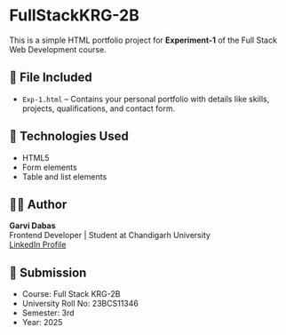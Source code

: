 # FullStackKRG-2B

This is a simple HTML portfolio project for **Experiment-1** of the Full Stack Web Development course.

## 📄 File Included

- `Exp-1.html` – Contains your personal portfolio with details like skills, projects, qualifications, and contact form.

## 🔧 Technologies Used

- HTML5
- Form elements
- Table and list elements

## 👨‍💻 Author

**Garvi Dabas**  
Frontend Developer | Student at Chandigarh University  
[LinkedIn Profile](https://www.linkedin.com/in/garvi-dabas-830a52323/)

## 📅 Submission

- Course: Full Stack KRG-2B  
- University Roll No: 23BCS11346  
- Semester: 3rd  
- Year: 2025
